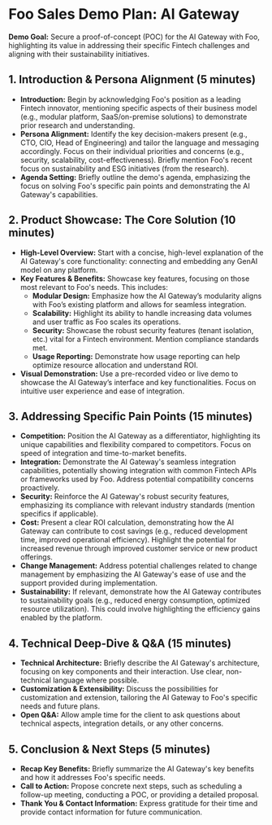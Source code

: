 # Foo Sales Demo Plan: AI Gateway

**Demo Goal:** Secure a proof-of-concept (POC) for the AI Gateway with Foo, highlighting its value in addressing their specific Fintech challenges and aligning with their sustainability initiatives.


## 1. Introduction & Persona Alignment (5 minutes)

* **Introduction:** Begin by acknowledging Foo's position as a leading Fintech innovator, mentioning specific aspects of their business model (e.g., modular platform, SaaS/on-premise solutions) to demonstrate prior research and understanding.
* **Persona Alignment:** Identify the key decision-makers present (e.g., CTO, CIO, Head of Engineering) and tailor the language and messaging accordingly.  Focus on their individual priorities and concerns (e.g., security, scalability, cost-effectiveness).  Briefly mention Foo's recent focus on sustainability and ESG initiatives (from the research).  
* **Agenda Setting:** Briefly outline the demo's agenda, emphasizing the focus on solving Foo's specific pain points and demonstrating the AI Gateway's capabilities.


## 2. Product Showcase: The Core Solution (10 minutes)

* **High-Level Overview:** Start with a concise, high-level explanation of the AI Gateway's core functionality: connecting and embedding any GenAI model on any platform.
* **Key Features & Benefits:** Showcase key features, focusing on those most relevant to Foo's needs. This includes:
    * **Modular Design:** Emphasize how the AI Gateway’s modularity aligns with Foo’s existing platform and allows for seamless integration.
    * **Scalability:**  Highlight its ability to handle increasing data volumes and user traffic as Foo scales its operations.
    * **Security:**  Showcase the robust security features (tenant isolation, etc.) vital for a Fintech environment.  Mention compliance standards met.
    * **Usage Reporting:** Demonstrate how usage reporting can help optimize resource allocation and understand ROI.
* **Visual Demonstration:** Use a pre-recorded video or live demo to showcase the AI Gateway’s interface and key functionalities.  Focus on intuitive user experience and ease of integration.


## 3. Addressing Specific Pain Points (15 minutes)

* **Competition:** Position the AI Gateway as a differentiator, highlighting its unique capabilities and flexibility compared to competitors.  Focus on speed of integration and time-to-market benefits.
* **Integration:** Demonstrate the AI Gateway's seamless integration capabilities, potentially showing integration with common Fintech APIs or frameworks used by Foo.  Address potential compatibility concerns proactively.
* **Security:**  Reinforce the AI Gateway's robust security features, emphasizing its compliance with relevant industry standards (mention specifics if applicable).
* **Cost:** Present a clear ROI calculation, demonstrating how the AI Gateway can contribute to cost savings (e.g., reduced development time, improved operational efficiency).  Highlight the potential for increased revenue through improved customer service or new product offerings.
* **Change Management:** Address potential challenges related to change management by emphasizing the AI Gateway's ease of use and the support provided during implementation.
* **Sustainability:** If relevant, demonstrate how the AI Gateway contributes to sustainability goals (e.g., reduced energy consumption, optimized resource utilization).  This could involve highlighting the efficiency gains enabled by the platform.


## 4. Technical Deep-Dive & Q&A (15 minutes)

* **Technical Architecture:** Briefly describe the AI Gateway's architecture, focusing on key components and their interaction.  Use clear, non-technical language where possible.
* **Customization & Extensibility:** Discuss the possibilities for customization and extension, tailoring the AI Gateway to Foo's specific needs and future plans.
* **Open Q&A:**  Allow ample time for the client to ask questions about technical aspects, integration details, or any other concerns.


## 5. Conclusion & Next Steps (5 minutes)

* **Recap Key Benefits:** Briefly summarize the AI Gateway's key benefits and how it addresses Foo's specific needs.
* **Call to Action:**  Propose concrete next steps, such as scheduling a follow-up meeting, conducting a POC, or providing a detailed proposal.
* **Thank You & Contact Information:**  Express gratitude for their time and provide contact information for future communication.

